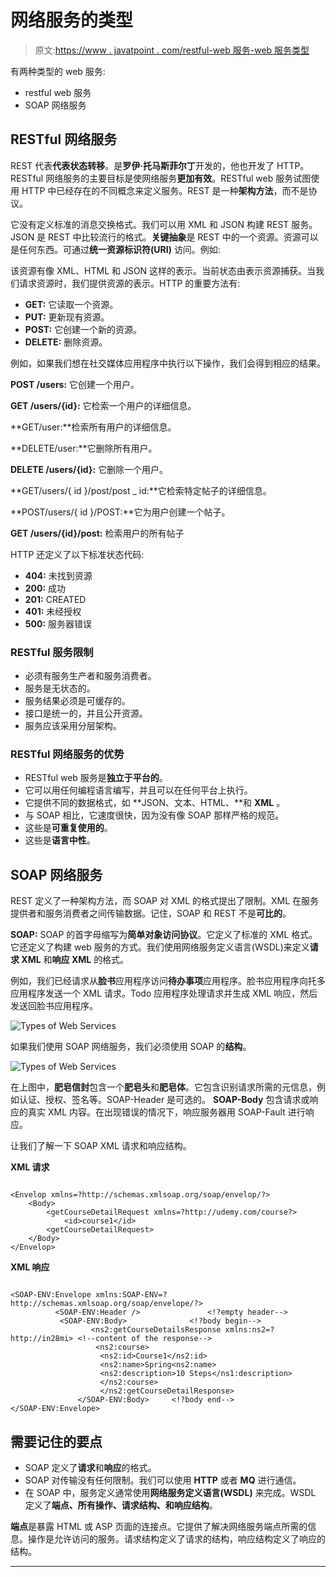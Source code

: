# 网络服务的类型

> 原文:[https://www . javatpoint . com/restful-web 服务-web 服务类型](https://www.javatpoint.com/restful-web-services-types-of-web-services)

有两种类型的 web 服务:

*   restful web 服务
*   SOAP 网络服务

## RESTful 网络服务

REST 代表**代表状态转移**。是**罗伊·托马斯菲尔丁**开发的，他也开发了 HTTP。RESTful 网络服务的主要目标是使网络服务**更加有效**。RESTful web 服务试图使用 HTTP 中已经存在的不同概念来定义服务。REST 是一种**架构方法**，而不是协议。

它没有定义标准的消息交换格式。我们可以用 XML 和 JSON 构建 REST 服务。JSON 是 REST 中比较流行的格式。**关键抽象**是 REST 中的一个资源。资源可以是任何东西。可通过**统一资源标识符(URI)** 访问。例如:

该资源有像 XML、HTML 和 JSON 这样的表示。当前状态由表示资源捕获。当我们请求资源时，我们提供资源的表示。HTTP 的重要方法有:

*   **GET:** 它读取一个资源。
*   **PUT:** 更新现有资源。
*   **POST:** 它创建一个新的资源。
*   **DELETE:** 删除资源。

例如，如果我们想在社交媒体应用程序中执行以下操作，我们会得到相应的结果。

**POST /users:** 它创建一个用户。

**GET /users/{id}:** 它检索一个用户的详细信息。

**GET/user:**检索所有用户的详细信息。

**DELETE/user:**它删除所有用户。

**DELETE /users/{id}:** 它删除一个用户。

**GET/users/{ id }/post/post _ id:**它检索特定帖子的详细信息。

**POST/users/{ id }/POST:**它为用户创建一个帖子。

**GET /users/{id}/post:** 检索用户的所有帖子

HTTP 还定义了以下标准状态代码:

*   **404:** 未找到资源
*   **200:** 成功
*   **201:** CREATED
*   **401:** 未经授权
*   **500:** 服务器错误

### RESTful 服务限制

*   必须有服务生产者和服务消费者。
*   服务是无状态的。
*   服务结果必须是可缓存的。
*   接口是统一的，并且公开资源。
*   服务应该采用分层架构。

### RESTful 网络服务的优势

*   RESTful web 服务是**独立于平台的**。
*   它可以用任何编程语言编写，并且可以在任何平台上执行。
*   它提供不同的数据格式，如 **JSON、文本、HTML、**和 **XML** 。
*   与 SOAP 相比，它速度很快，因为没有像 SOAP 那样严格的规范。
*   这些是**可重复使用的**。
*   这些是**语言中性**。

## SOAP 网络服务

REST 定义了一种架构方法，而 SOAP 对 XML 的格式提出了限制。XML 在服务提供者和服务消费者之间传输数据。记住，SOAP 和 REST 不是**可比的**。

**SOAP:** SOAP 的首字母缩写为**简单对象访问协议**。它定义了标准的 XML 格式。它还定义了构建 web 服务的方式。我们使用网络服务定义语言(WSDL)来定义**请求 XML** 和**响应 XML** 的格式。

例如，我们已经请求从**脸书**应用程序访问**待办事项**应用程序。脸书应用程序向托多应用程序发送一个 XML 请求。Todo 应用程序处理请求并生成 XML 响应，然后发送回脸书应用程序。

![Types of Web Services](../Images/4a1e513f3c54e6797fca857580103acd.png)

如果我们使用 SOAP 网络服务，我们必须使用 SOAP 的**结构**。

![Types of Web Services](../Images/d28082032654cc00b1cd48bf4d5b3582.png)

在上图中，**肥皂信封**包含一个**肥皂头**和**肥皂体**。它包含识别请求所需的元信息，例如认证、授权、签名等。SOAP-Header 是可选的。 **SOAP-Body** 包含请求或响应的真实 XML 内容。在出现错误的情况下，响应服务器用 SOAP-Fault 进行响应。

让我们了解一下 SOAP XML 请求和响应结构。

**XML 请求**

```

<Envelop xmlns=?http://schemas.xmlsoap.org/soap/envelop/?>
	<Body>
		<getCourseDetailRequest xmlns=?http://udemy.com/course?>
			<id>course1</id>
		<getCourseDetailRequest>
	</Body>
</Envelop>

```

**XML 响应**

```

<SOAP-ENV:Envelope xmlns:SOAP-ENV=?http://schemas.xmlsoap.org/soap/envelope/?>
          <SOAP-ENV:Header />				<!?empty header-->
           <SOAP-ENV:Body>				<!?body begin-->
                  <ns2:getCourseDetailsResponse xmlns:ns2=?http://in28mi> <!--content of the response-->
                   <ns2:course>
                   	<ns2:id>Course1</ns2:id>
                   	<ns2:name>Spring<ns2:name>
                   	<ns2:description>10 Steps</ns1:description>
                   	</ns2:course>
                    </ns2:getCourseDetailResponse>
               </SOAP-ENV:Body>		<!?body end-->
</SOAP-ENV:Envelope>

```

## 需要记住的要点

*   SOAP 定义了**请求**和**响应**的格式。
*   SOAP 对传输没有任何限制。我们可以使用 **HTTP** 或者 **MQ** 进行通信。
*   在 SOAP 中，服务定义通常使用**网络服务定义语言(WSDL)** 来完成。WSDL 定义了**端点、所有操作、请求结构、**和**响应结构**。

**端点**是暴露 HTML 或 ASP 页面的连接点。它提供了解决网络服务端点所需的信息。操作是允许访问的服务。请求结构定义了请求的结构，响应结构定义了响应的结构。

* * *